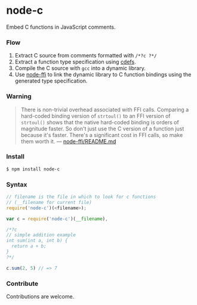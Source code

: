 # node-c

Embed C functions in JavaScript comments.

### Flow

1. Extract C source from comments formatted with ```/*?c ?*/```
2. Extract a function type specification using [cdefs](https://github.com/mateogianolio/cdefs).
3. Compile the C source with ```gcc``` into a dynamic library.
4. Use [node-ffi](https://github.com/node-ffi/node-ffi) to link the dynamic library to C function bindings using the generated type specification.


### Warning
> There is non-trivial overhead associated with FFI calls. Comparing a hard-coded binding version of ```strtoul()``` to an FFI version of ```strtoul()``` shows that the native hard-coded binding is orders of magnitude faster. So don't just use the C version of a function just because it's faster. There's a significant cost in FFI calls, so make them worth it. &mdash; [node-ffi/README.md](https://github.com/node-ffi/node-ffi/blob/master/README.md)

### Install

```bash
$ npm install node-c
```

### Syntax

```javascript
// filename is the file in which to look for c functions
// (__filename for current file)
require('node-c')(<filename>);
```

```javascript
var c = require('node-c')(__filename),

/*?c
// simple addition example
int sum(int a, int b) {
  return a + b;
}
?*/

c.sum(2, 5) // => 7
```

### Contribute

Contributions are welcome.
